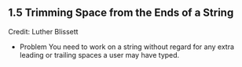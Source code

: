 ## 1.5 Trimming Space from the Ends of a String
Credit: Luther Blissett

* Problem
You need to work on a string without regard for
any extra leading or trailing spaces a user may
have typed.
